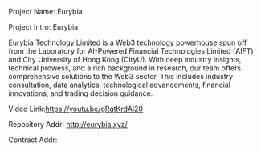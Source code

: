 Project Name: Eurybia

Project Intro: Eurybia

Eurybia Technology Limited is a Web3 technology powerhouse spun off from the Laboratory for AI-Powered Financial Technologies Limited (AIFT) and City University of Hong Kong (CityU). With deep industry insights, technical prowess, and a rich background in research, our team offers comprehensive solutions to the Web3 sector. This includes industry consultation, data analytics, technological advancements, financial innovations, and trading decision guidance.

Video Link:https://youtu.be/gRqtKrdAl20

Repository Addr: http://eurybia.xyz/

Contract Addr:	
	
